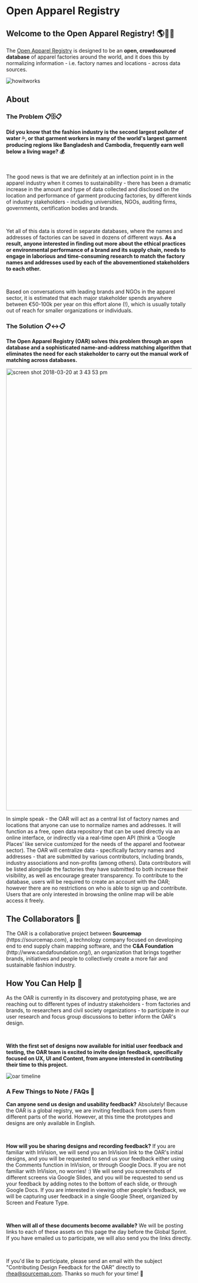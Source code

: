 <h1>Open Apparel Registry</h1>

<h2>Welcome to the Open Apparel Registry! 🌎👕🎉</h2>

The [Open Apparel Registry](https://openapprel.org) is designed to be an <b>open, crowdsourced database</b> of apparel factories around the world, and it does this by normalizing information - i.e. factory names and locations - across data sources.

![howitworks](https://user-images.githubusercontent.com/13699037/37334841-07d736e8-26d3-11e8-9677-a52a608088ae.jpg)

<h2>About</h2>

<h3>The Problem 📋🗄📋</h3> 

<b>Did you know that the fashion industry is the second largest polluter of water 💦, or that garment workers in many of the world's largest garment producing regions like Bangladesh and Cambodia, frequently earn well below a living wage? 💰</b>

<br>

The good news is that we are definitely at an inflection point in in the apparel industry when it comes to sustainability - there has been a dramatic increase in the amount and type of data collected and disclosed on the location and performance of garment producing factories, by different kinds of industry stakeholders - including universities, NGOs, auditing firms, governments, certification bodies and brands. 

<br>

Yet all of this data is stored in separate databases, where the names and addresses of factories can be saved in dozens of different ways. <b>As a result, anyone interested in finding out more about the ethical practices or environmental performance of a brand and its supply chain, needs to engage in laborious and time-consuming research to match the factory names and addresses used by each of the abovementioned stakeholders to each other. </b> 

<br>

Based on conversations with leading brands and NGOs in the apparel sector, it is estimated that each major stakeholder spends anywhere between €50-100k per year on this effort alone (!), which is usually totally out of reach for smaller organizations or individuals.

<h3>The Solution 📋↔️📋</h3> 

<b>The Open Apparel Registry (OAR) solves this problem through an open database and a sophisticated name-and-address matching algorithm that eliminates the need for each stakeholder to carry out the manual work of matching across databases. </b>

<img width="1196" alt="screen shot 2018-03-20 at 3 43 53 pm" src="https://user-images.githubusercontent.com/13699037/37648660-9895b36c-2c55-11e8-8e0f-88c46043d259.png">

In simple speak - the OAR will act as a central list of factory names and locations that anyone can use to normalize names and addresses. It will function as a free, open data repository that can be used directly via an online interface, or indirectly via a real-time open API (think a ‘Google Places’ like service customized for the needs of the apparel and footwear sector). The OAR will centralize data - specifically factory names and addresses - that are submitted by various contributors, including brands, industry associations and non-profits (among others). Data contributors will be listed alongside the factories they have submitted to both increase their visibility, as well as encourage greater transparency. To contribute to the database, users will be required to create an account with the OAR; however there are no restrictions on who is able to sign up and contribute. Users that are only interested in browsing the online map will be able access it freely. 


<h2>The Collaborators 🎈</h2>
The OAR is a collaborative project between <b>Sourcemap</b> (https://sourcemap.com), a technology company focused on developing end to end supply chain mapping software, and the <b>C&A Foundation</b> (http://www.candafoundation.org/), an organization that brings together brands, initiatives and people to collectively create a more fair and sustainable fashion industry.

<h2>How You Can Help 💬</h2> 

As the OAR is currently in its discovery and prototyping phase, we are reaching out to different types of industry stakeholders - from factories and brands, to researchers and civil society organizations - to participate in our user research and focus group discussions to better inform the OAR's design.

<br>

<b>With the first set of designs now available for initial user feedback and testing, the OAR team is excited to invite design feedback, specifically focused on UX, UI and Content, from anyone interested in contributing their time to this project.</b>


![oar timeline](https://user-images.githubusercontent.com/13699037/38849729-4c8de6ec-422b-11e8-87d4-cbb02afe04c7.jpg)


<h3>A Few Things to Note / FAQs 📝</h3>

<b>Can anyone send us design and usability feedback?</b>
Absolutely! Because the OAR is a global registry, we are inviting feedback from users from different parts of the world. However, at this time the prototypes and designs are only available in English. 

<br>

<b>How will you be sharing designs and recording feedback?</b>
If you are familiar with InVision, we will send you an InVision link to the OAR's initial designs, and you will be requested to send us your feedback either using the Comments function in InVision, or through Google Docs.
If you are not familiar with InVision, no worries! :) We will send you screenshots of different screens via Google Slides, and you will be requested to send us your feedback by adding notes to the bottom of each slide, or through Google Docs.
If you are interested in viewing other people's feedback, we will be capturing user feedback in a single Google Sheet, organized by Screen and Feature Type.

<br>

<b>When will all of these documents become available?</b>
We will be posting links to each of these assets on this page the day before the Global Sprint. If you have emailed us to participate, we will also send you the links directly. 
  
 <br>

If you'd like to participate, please send an email with the subject "Contributing Design Feedback for the OAR" directly to  <rhea@sourcemap.com>. Thanks so much for your time! 💛 
